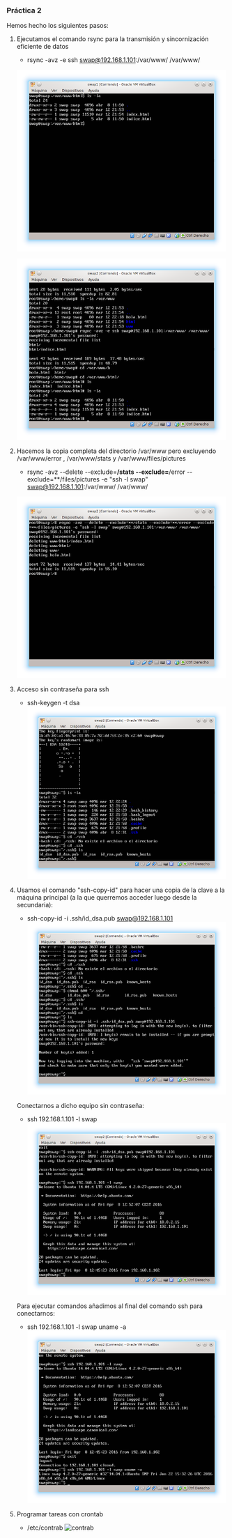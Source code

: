 ### Práctica 2 ###

Hemos hecho los siguientes pasos:

 1. Ejecutamos el comando rsync para la transmisión y sincornización eficiente de datos

      * rsync -avz -e ssh swap@192.168.1.101:/var/www/ /var/www/

      ![Máquina 1](var_maq_1.png "Máquina 1")

      ![Máquina 2](var_maq_2.png "Máquina 2")

 2. Hacemos la copia completa del directorio /var/www pero excluyendo /var/www/error , /var/www/stats y /var/www/files/pictures

      * rsync -avz --delete --exclude=**/stats --exclude=**/error --exclude=**/files/pictures -e "ssh -l swap" swap@192.168.1.101:/var/www/ /var/www/

      ![Máquina 2 Exclude](exclude_err_pic.png "Máquina 2 Exclude")

 3. Acceso sin contraseña para ssh

      * ssh-keygen -t dsa
      ![ssh-keygen](ssh-keygen.png "ssh-keygen")

4. Usamos  el comando "ssh-copy-id" para hacer una copia de la clave a la máquina principal (a la que querremos acceder luego desde la secundaria):

     * ssh-copy-id -i .ssh/id_dsa.pub  swap@192.168.1.101
     ![ssh-copy-id](ssh-copy-id.png "ssh-copy-id")

     Conectarnos a dicho equipo sin contraseña:
     * ssh 192.168.1.101 -l swap
     ![SSH Máquina 1](ssh-maquina_1.png "SSH Máquina 1")

     Para ejecutar comandos añadimos al final del comando ssh para conectarnos:
     * ssh 192.168.1.101 -l swap uname -a
     ![SSH Máquina Uname 1](ssh-maquina_uname.png "SSH Máquina Uname 1")


 5. Programar tareas con crontab

      * /etc/contrab
      ![contrab](contrab.png "contrab")
